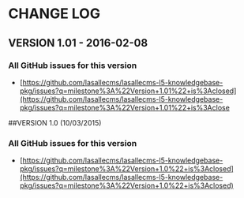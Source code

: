 # CHANGE LOG

## VERSION 1.01 - 2016-02-08

### All GitHub issues for this version
* [https://github.com/lasallecms/lasallecms-l5-knowledgebase-pkg/issues?q=milestone%3A%22Version+1.01%22+is%3Aclosed](https://github.com/lasallecms/lasallecms-l5-knowledgebase-pkg/issues?q=milestone%3A%22Version+1.01%22+is%3Aclose

##VERSION 1.0 (10/03/2015)

### All GitHub issues for this version
* [https://github.com/lasallecms/lasallecms-l5-knowledgebase-pkg/issues?q=milestone%3A%22Version+1.0%22+is%3Aclosed](https://github.com/lasallecms/lasallecms-l5-knowledgebase-pkg/issues?q=milestone%3A%22Version+1.0%22+is%3Aclosed)




